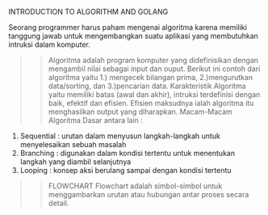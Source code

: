 INTRODUCTION TO ALGORITHM AND GOLANG

Seorang programmer harus paham mengenai algoritma karena memiliki tanggung jawab untuk mengembangkan suatu aplikasi yang membutuhkan intruksi dalam komputer.

>>Algoritma adalah program komputer yang didefinisikan dengan mengambil nilai sebagai input dan ouput.
>>Berikut ini contoh dari algoritma yaitu 1.) mengecek bilangan prima, 2.)mengurutkan data/sorting, dan 3.)pencarian data.
>>Karakteristik Algoritma yaitu memiliki batas (awal dan akhir), intruksi terdefinisi dengan baik, efektif dan efisien. Efisien maksudnya ialah algoritma itu  menghasilkan output yang diharapkan.
>>Macam-Macam Algoritma Dasar antara lain :
1. Sequential : urutan dalam menyusun langkah-langkah untuk menyelesaikan sebuah masalah
2. Branching : digunakan dalam kondisi tertentu untuk menentukan langkah yang diambil selanjutnya
3. Looping : konsep aksi berulang sampai dengan kondisi tertentu

>>FLOWCHART
Flowchart adalah simbol-simbol untuk menggambarkan urutan atau hubungan antar proses secara detail.